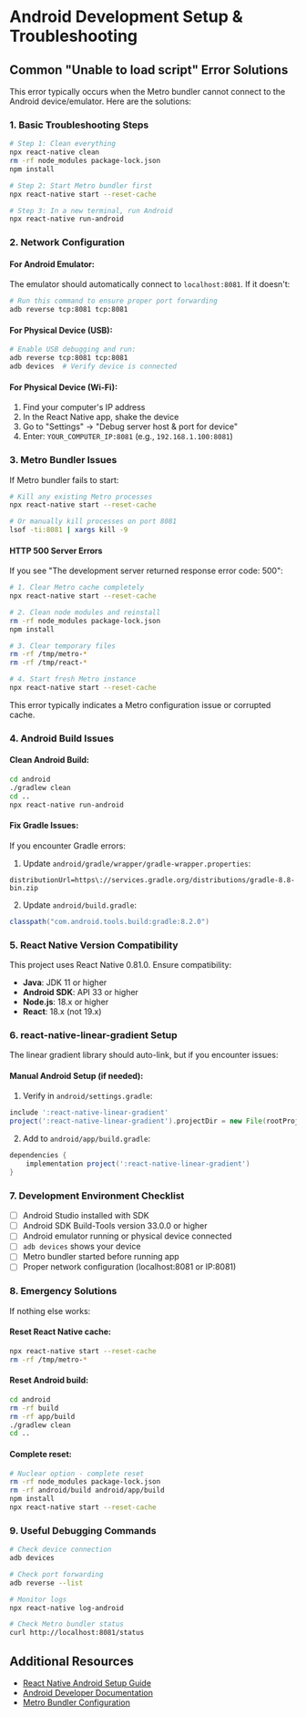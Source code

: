 # Android Development Setup & Troubleshooting

## Common "Unable to load script" Error Solutions

This error typically occurs when the Metro bundler cannot connect to the Android device/emulator. Here are the solutions:

### 1. Basic Troubleshooting Steps

```bash
# Step 1: Clean everything
npx react-native clean
rm -rf node_modules package-lock.json
npm install

# Step 2: Start Metro bundler first
npx react-native start --reset-cache

# Step 3: In a new terminal, run Android
npx react-native run-android
```

### 2. Network Configuration

#### For Android Emulator:
The emulator should automatically connect to `localhost:8081`. If it doesn't:

```bash
# Run this command to ensure proper port forwarding
adb reverse tcp:8081 tcp:8081
```

#### For Physical Device (USB):
```bash
# Enable USB debugging and run:
adb reverse tcp:8081 tcp:8081
adb devices  # Verify device is connected
```

#### For Physical Device (Wi-Fi):
1. Find your computer's IP address
2. In the React Native app, shake the device
3. Go to "Settings" → "Debug server host & port for device"
4. Enter: `YOUR_COMPUTER_IP:8081` (e.g., `192.168.1.100:8081`)

### 3. Metro Bundler Issues

If Metro bundler fails to start:

```bash
# Kill any existing Metro processes
npx react-native start --reset-cache

# Or manually kill processes on port 8081
lsof -ti:8081 | xargs kill -9
```

#### HTTP 500 Server Errors

If you see "The development server returned response error code: 500":

```bash
# 1. Clear Metro cache completely
npx react-native start --reset-cache

# 2. Clean node modules and reinstall
rm -rf node_modules package-lock.json
npm install

# 3. Clear temporary files
rm -rf /tmp/metro-*
rm -rf /tmp/react-*

# 4. Start fresh Metro instance
npx react-native start --reset-cache
```

This error typically indicates a Metro configuration issue or corrupted cache.

### 4. Android Build Issues

#### Clean Android Build:
```bash
cd android
./gradlew clean
cd ..
npx react-native run-android
```

#### Fix Gradle Issues:
If you encounter Gradle errors:

1. Update `android/gradle/wrapper/gradle-wrapper.properties`:
```properties
distributionUrl=https\://services.gradle.org/distributions/gradle-8.8-bin.zip
```

2. Update `android/build.gradle`:
```gradle
classpath("com.android.tools.build:gradle:8.2.0")
```

### 5. React Native Version Compatibility

This project uses React Native 0.81.0. Ensure compatibility:

- **Java**: JDK 11 or higher
- **Android SDK**: API 33 or higher  
- **Node.js**: 18.x or higher
- **React**: 18.x (not 19.x)

### 6. react-native-linear-gradient Setup

The linear gradient library should auto-link, but if you encounter issues:

#### Manual Android Setup (if needed):
1. Verify in `android/settings.gradle`:
```gradle
include ':react-native-linear-gradient'
project(':react-native-linear-gradient').projectDir = new File(rootProject.projectDir, '../node_modules/react-native-linear-gradient/android')
```

2. Add to `android/app/build.gradle`:
```gradle
dependencies {
    implementation project(':react-native-linear-gradient')
}
```

### 7. Development Environment Checklist

- [ ] Android Studio installed with SDK
- [ ] Android SDK Build-Tools version 33.0.0 or higher
- [ ] Android emulator running or physical device connected
- [ ] `adb devices` shows your device
- [ ] Metro bundler started before running app
- [ ] Proper network configuration (localhost:8081 or IP:8081)

### 8. Emergency Solutions

If nothing else works:

#### Reset React Native cache:
```bash
npx react-native start --reset-cache
rm -rf /tmp/metro-*
```

#### Reset Android build:
```bash
cd android
rm -rf build
rm -rf app/build
./gradlew clean
cd ..
```

#### Complete reset:
```bash
# Nuclear option - complete reset
rm -rf node_modules package-lock.json
rm -rf android/build android/app/build
npm install
npx react-native start --reset-cache
```

### 9. Useful Debugging Commands

```bash
# Check device connection
adb devices

# Check port forwarding
adb reverse --list

# Monitor logs
npx react-native log-android

# Check Metro bundler status
curl http://localhost:8081/status
```

## Additional Resources

- [React Native Android Setup Guide](https://reactnative.dev/docs/environment-setup)
- [Android Developer Documentation](https://developer.android.com/studio)
- [Metro Bundler Configuration](https://metrobundler.dev/docs/configuration)